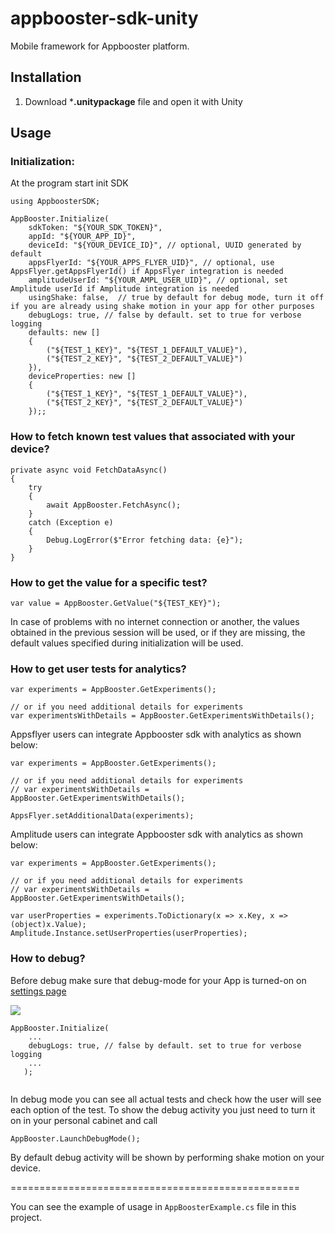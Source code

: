 # appbooster-sdk-unity

Mobile framework for Appbooster platform.

## Installation

1. Download ***.unitypackage** file and open it with Unity

## Usage


### Initialization:

At the program start init SDK

```
using AppboosterSDK;

AppBooster.Initialize(
    sdkToken: "${YOUR_SDK_TOKEN}", 
    appId: "${YOUR_APP_ID}", 
    deviceId: "${YOUR_DEVICE_ID}", // optional, UUID generated by default
    appsFlyerId: "${YOUR_APPS_FLYER_UID}", // optional, use AppsFlyer.getAppsFlyerId() if AppsFlyer integration is needed
    amplitudeUserId: "${YOUR_AMPL_USER_UID}", // optional, set Amplitude userId if Amplitude integration is needed
    usingShake: false,  // true by default for debug mode, turn it off if you are already using shake motion in your app for other purposes
    debugLogs: true, // false by default. set to true for verbose logging
    defaults: new [] 
    {
        ("${TEST_1_KEY}", "${TEST_1_DEFAULT_VALUE}"),
	    ("${TEST_2_KEY}", "${TEST_2_DEFAULT_VALUE}")
    }),
    deviceProperties: new [] 
    {
        ("${TEST_1_KEY}", "${TEST_1_DEFAULT_VALUE}"),
        ("${TEST_2_KEY}", "${TEST_2_DEFAULT_VALUE}")
    });;
```

### How to fetch known test values that associated with your device?

```
private async void FetchDataAsync()
{
    try
    {
        await AppBooster.FetchAsync();
    }
    catch (Exception e)
    {
        Debug.LogError($"Error fetching data: {e}");
    }
}
```

### How to get the value for a specific test?

```
var value = AppBooster.GetValue("${TEST_KEY}");
```

In case of problems with no internet connection or another, the values obtained in the previous session will be used, or if they are missing, the default values specified during initialization will be used.

### How to get user tests for analytics?

```
var experiments = AppBooster.GetExperiments();

// or if you need additional details for experiments
var experimentsWithDetails = AppBooster.GetExperimentsWithDetails();

```

Appsflyer users can integrate Appbooster sdk with analytics as shown below:

```
var experiments = AppBooster.GetExperiments();

// or if you need additional details for experiments
// var experimentsWithDetails = AppBooster.GetExperimentsWithDetails();

AppsFlyer.setAdditionalData(experiments);
```

Amplitude users can integrate Appbooster sdk with analytics as shown below:

```
var experiments = AppBooster.GetExperiments();

// or if you need additional details for experiments
// var experimentsWithDetails = AppBooster.GetExperimentsWithDetails();

var userProperties = experiments.ToDictionary(x => x.Key, x => (object)x.Value);
Amplitude.Instance.setUserProperties(userProperties);
```


### How to debug?

Before debug make sure that debug-mode for your App is turned-on on [settings page](https://platform.appbooster.com/ab/settings)

  ![](https://imgproxy.appbooster.com/9ACImnEbmsO822dynjTjcC_B8aXzbbpPQsOgop2PlBs//aHR0cHM6Ly9hcHBib29zdGVyLWNsb3VkLnMzLmV1LWNlbnRyYWwtMS5hbWF6b25hd3MuY29tLzk0N2M5NzdmLTAwY2EtNDA1Yi04OGQ4LTAzOTM4ZjY4OTAzYi5wbmc.png)


```
AppBooster.Initialize(
    ...
    debugLogs: true, // false by default. set to true for verbose logging
    ...
   );
        
```

In debug mode you can see all actual tests and check how the user will see each option of the test.
To show the debug activity you just need to turn it on in your personal cabinet and call

```
AppBooster.LaunchDebugMode();
```

By default debug activity will be shown by performing shake motion on your device.


==================================================

You can see the example of usage in `AppBoosterExample.cs` file in this project.
